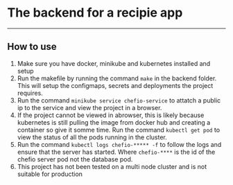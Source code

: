# The backend for a recipie app
---
## How to use
1. Make sure you have docker, minikube and kubernetes installed and setup
2. Run the makefile by running the command `make` in the backend folder. This will setup the configmaps, secrets and deployments the project requires.
3. Run the command `minikube service chefio-service` to attatch a public ip to the service and view the project in a browser.
4. If the project cannot be viewed in abrowser, this is likely because kubernetes is still pulling the image from docker hub and creating a container so give it somme time. Run the command `kubectl get pod` to view the status of all the pods running in the cluster.
5. Run the command `kubectl logs chefio-***** -f` to follow the logs and ensure that the server has started. Where `chefio-****` is the id of the chefio server pod not the database pod.
6. This project has not been tested on a multi node cluster and is not suitable for production